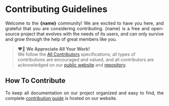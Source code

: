 # Contributing Guidelines

<p align="justify">
    Welcome to the <b>{name}</b> community!
    We are excited to have you here,
    and grateful that you are considering contributing.
    {name} is a free and open-source project that evolves with the needs of its users,
    and can only survive and grow through the help of great members like you.
</p>

<blockquote>
    ❤️🙏 <b>We Appreciate All Your Work!</b>
    <br>
    We follow the <a href="https://allcontributors.org/docs/en/specification">All Contributors</a>
    specifications; all types of contributions are encouraged and valued, and all contributors are
    acknowledged on our <a href="{url[website][contributors]}">public website</a>
    and <a href="{url[github][releases][home]}">repository</a>.
</blockquote>

## How To Contribute

<p align="justify">
    To keep all documentation on our project organized and easy to find, the complete
    <a href="{url[website][contributing]}">contribution guide</a> is hosted on our website.
</p>
